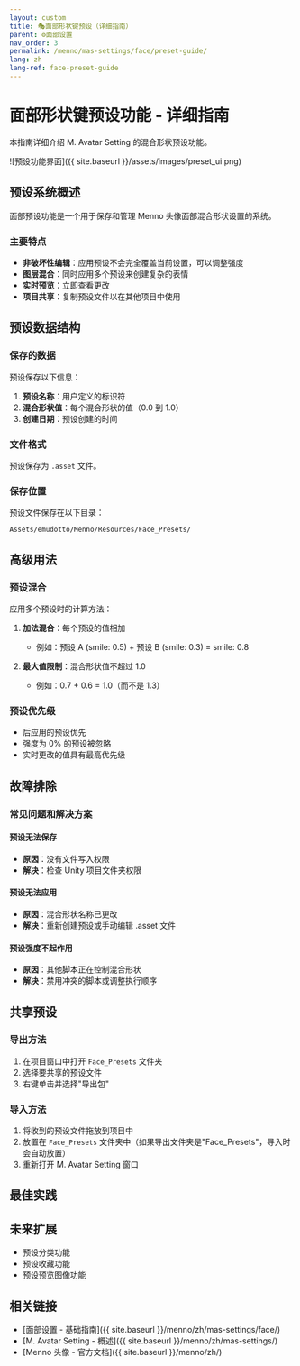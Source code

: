 ```yaml
---
layout: custom
title: 🎭面部形状键预设（详细指南）
parent: ⚙️面部设置
nav_order: 3
permalink: /menno/mas-settings/face/preset-guide/
lang: zh
lang-ref: face-preset-guide
---
```


# 面部形状键预设功能 - 详细指南

本指南详细介绍 M. Avatar Setting 的混合形状预设功能。

![预设功能界面]({{ site.baseurl }}/assets/images/preset_ui.png)

## 预设系统概述

面部预设功能是一个用于保存和管理 Menno 头像面部混合形状设置的系统。

### 主要特点

- **非破坏性编辑**：应用预设不会完全覆盖当前设置，可以调整强度
- **图层混合**：同时应用多个预设来创建复杂的表情
- **实时预览**：立即查看更改
- **项目共享**：复制预设文件以在其他项目中使用

## 预设数据结构

### 保存的数据

预设保存以下信息：

1. **预设名称**：用户定义的标识符
2. **混合形状值**：每个混合形状的值（0.0 到 1.0）
3. **创建日期**：预设创建的时间

### 文件格式

预设保存为 `.asset` 文件。

### 保存位置

预设文件保存在以下目录：
```
Assets/emudotto/Menno/Resources/Face_Presets/
```

## 高级用法

### 预设混合

应用多个预设时的计算方法：

1. **加法混合**：每个预设的值相加
   - 例如：预设 A (smile: 0.5) + 预设 B (smile: 0.3) = smile: 0.8

2. **最大值限制**：混合形状值不超过 1.0
   - 例如：0.7 + 0.6 = 1.0（而不是 1.3）

### 预设优先级

- 后应用的预设优先
- 强度为 0% 的预设被忽略
- 实时更改的值具有最高优先级

## 故障排除

### 常见问题和解决方案

#### 预设无法保存
- **原因**：没有文件写入权限
- **解决**：检查 Unity 项目文件夹权限

#### 预设无法应用
- **原因**：混合形状名称已更改
- **解决**：重新创建预设或手动编辑 .asset 文件

#### 预设强度不起作用
- **原因**：其他脚本正在控制混合形状
- **解决**：禁用冲突的脚本或调整执行顺序

## 共享预设

### 导出方法

1. 在项目窗口中打开 `Face_Presets` 文件夹
2. 选择要共享的预设文件
3. 右键单击并选择"导出包"

### 导入方法

1. 将收到的预设文件拖放到项目中
2. 放置在 `Face_Presets` 文件夹中（如果导出文件夹是"Face_Presets"，导入时会自动放置）
3. 重新打开 M. Avatar Setting 窗口

## 最佳实践

## 未来扩展

- 预设分类功能
- 预设收藏功能
- 预设预览图像功能

## 相关链接

- [面部设置 - 基础指南]({{ site.baseurl }}/menno/zh/mas-settings/face/)
- [M. Avatar Setting - 概述]({{ site.baseurl }}/menno/zh/mas-settings/)
- [Menno 头像 - 官方文档]({{ site.baseurl }}/menno/zh/) 
